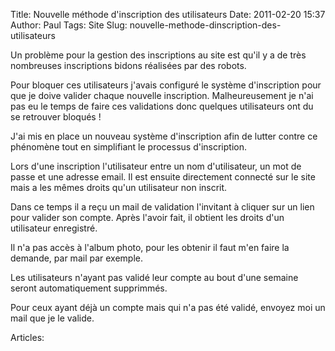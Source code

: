 Title: Nouvelle méthode d'inscription des utilisateurs
Date: 2011-02-20 15:37
Author: Paul
Tags: Site
Slug: nouvelle-methode-dinscription-des-utilisateurs

Un problème pour la gestion des inscriptions au site est qu'il y a de
très nombreuses inscriptions bidons réalisées par des robots.  

Pour bloquer ces utilisateurs j'avais configuré le système d'inscription
pour que je doive valider chaque nouvelle inscription. Malheureusement
je n'ai pas eu le temps de faire ces validations donc quelques
utilisateurs ont du se retrouver bloqués !  

J'ai mis en place un nouveau système d'inscription afin de lutter contre
ce phénomène tout en simplifiant le processus d'inscription.  

Lors d'une inscription l'utilisateur entre un nom d'utilisateur, un mot
de passe et une adresse email. Il est ensuite directement connecté sur
le site mais a les mêmes droits qu'un utilisateur non inscrit.  

Dans ce temps il a reçu un mail de validation l'invitant à cliquer sur
un lien pour valider son compte. Après l'avoir fait, il obtient les
droits d'un utilisateur enregistré.  

Il n'a pas accès à l'album photo, pour les obtenir il faut m'en faire la
demande, par mail par exemple.  

Les utilisateurs n'ayant pas validé leur compte au bout d'une semaine
seront automatiquement supprimmés.  

Pour ceux ayant déjà un compte mais qui n'a pas été validé, envoyez moi
un mail que je le valide.

Articles: 

